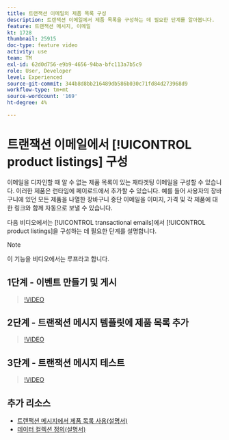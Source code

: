 ```yaml
---
title: 트랜잭션 이메일의 제품 목록 구성
description: 트랜잭션 이메일에서 제품 목록을 구성하는 데 필요한 단계를 알아봅니다.
feature: 트랜잭션 메시지, 이메일
kt: 1728
thumbnail: 25915
doc-type: feature video
activity: use
team: TM
exl-id: 62d0d756-e9b9-4656-94ba-bfc113a7b5c9
role: User, Developer
level: Experienced
source-git-commit: 344b8d8bb216489db586b030c71fd84d273968d9
workflow-type: tm+mt
source-wordcount: '169'
ht-degree: 4%

---
```


# 트랜잭션 이메일에서 [!UICONTROL product listings] 구성

이메일을 디자인할 때 알 수 없는 제품 목록이 있는 재타겟팅 이메일을 구성할 수 있습니다. 이러한 제품은 런타임에 페이로드에서 추가할 수 있습니다. 예를 들어 사용자의 장바구니에 있던 모든 제품을 나열한 장바구니 중단 이메일을 이미지, 가격 및 각 제품에 대한 링크와 함께 자동으로 보낼 수 있습니다.

다음 비디오에서는 [!UICONTROL transactional emails]에서 [!UICONTROL product listings]을 구성하는 데 필요한 단계를 설명합니다.

>[!NOTE]
>
>이 기능을 비디오에서는 루프라고 합니다.

## 1단계 - 이벤트 만들기 및 게시

>[!VIDEO](https://video.tv.adobe.com/v/25914?quality=12)

## 2단계 - 트랜잭션 메시지 템플릿에 제품 목록 추가

>[!VIDEO](https://video.tv.adobe.com/v/25915?quality=12)

## 3단계 - 트랜잭션 메시지 테스트

>[!VIDEO](https://video.tv.adobe.com/v/25916?quality=12)

## 추가 리소스

* [트랜잭션 메시지에서 제품 목록 사용(설명서)](https://experienceleague.adobe.com/docs/campaign-standard/using/communication-channels/transactional-messaging/transactional-message-edition/editing-transactional-message.html?lang=en)
* [데이터 컬렉션 정의(설명서)](https://experienceleague.adobe.com/docs/campaign-standard/using/communication-channels/transactional-messaging/event-configuration/configuring-transactional-event.html?lang=en)
